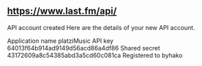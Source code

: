 ## https://www.last.fm/api/

API account created
Here are the details of your new API account.

Application name  platziMusic
API key 64013f64b914ad9149d56acd86a4df86
Shared secret 43172609a8c54385abd3a5cd60c081ca
Registered to byhako
